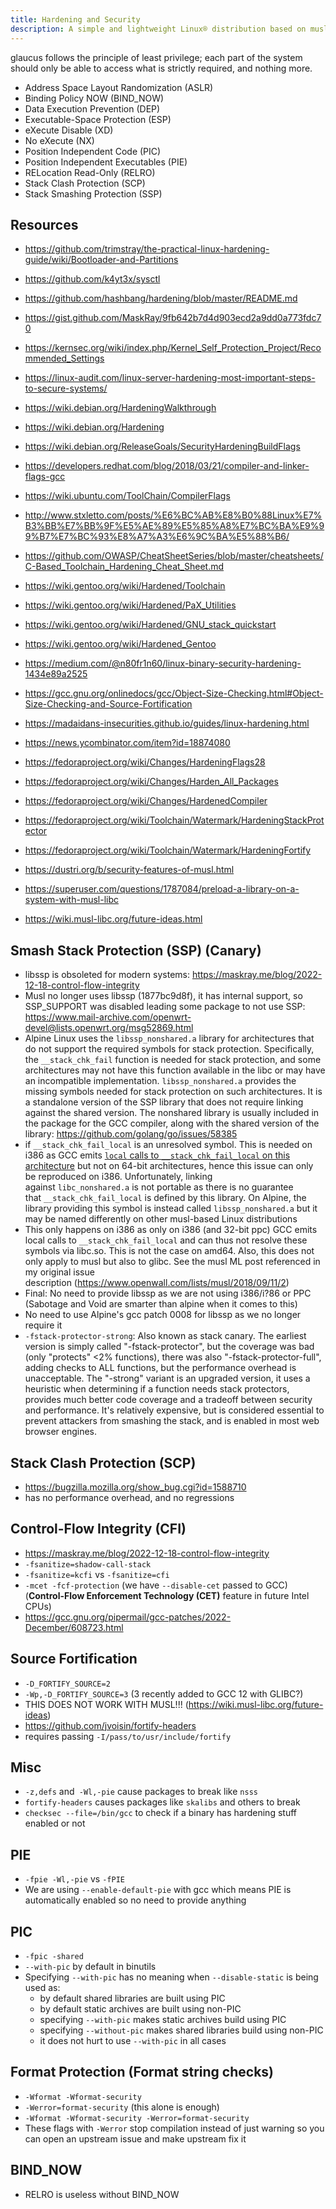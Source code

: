 ```yaml
---
title: Hardening and Security
description: A simple and lightweight Linux® distribution based on musl libc and toybox
---
```


glaucus follows the principle of least privilege; each part of the system should only be able to access what is strictly required, and nothing more.

* Address Space Layout Randomization (ASLR)
* Binding Policy NOW (BIND_NOW)
* Data Execution Prevention (DEP)
* Executable-Space Protection (ESP)
* eXecute Disable (XD)
* No eXecute (NX)
* Position Independent Code (PIC)
* Position Independent Executables (PIE)
* RELocation Read-Only (RELRO)
* Stack Clash Protection (SCP)
* Stack Smashing Protection (SSP)

## Resources
- https://github.com/trimstray/the-practical-linux-hardening-guide/wiki/Bootloader-and-Partitions
- https://github.com/k4yt3x/sysctl
- https://github.com/hashbang/hardening/blob/master/README.md
- https://gist.github.com/MaskRay/9fb642b7d4d903ecd2a9dd0a773fdc70
- https://kernsec.org/wiki/index.php/Kernel_Self_Protection_Project/Recommended_Settings
- https://linux-audit.com/linux-server-hardening-most-important-steps-to-secure-systems/
- https://wiki.debian.org/HardeningWalkthrough
- https://wiki.debian.org/Hardening
- https://wiki.debian.org/ReleaseGoals/SecurityHardeningBuildFlags

- https://developers.redhat.com/blog/2018/03/21/compiler-and-linker-flags-gcc
- https://wiki.ubuntu.com/ToolChain/CompilerFlags
- http://www.stxletto.com/posts/%E6%BC%AB%E8%B0%88Linux%E7%B3%BB%E7%BB%9F%E5%AE%89%E5%85%A8%E7%BC%BA%E9%99%B7%E7%BC%93%E8%A7%A3%E6%9C%BA%E5%88%B6/
- https://github.com/OWASP/CheatSheetSeries/blob/master/cheatsheets/C-Based_Toolchain_Hardening_Cheat_Sheet.md

- https://wiki.gentoo.org/wiki/Hardened/Toolchain
- https://wiki.gentoo.org/wiki/Hardened/PaX_Utilities
- https://wiki.gentoo.org/wiki/Hardened/GNU_stack_quickstart
- https://wiki.gentoo.org/wiki/Hardened_Gentoo

- https://medium.com/@n80fr1n60/linux-binary-security-hardening-1434e89a2525
- https://gcc.gnu.org/onlinedocs/gcc/Object-Size-Checking.html#Object-Size-Checking-and-Source-Fortification
- https://madaidans-insecurities.github.io/guides/linux-hardening.html

- https://news.ycombinator.com/item?id=18874080

- https://fedoraproject.org/wiki/Changes/HardeningFlags28
- https://fedoraproject.org/wiki/Changes/Harden_All_Packages
- https://fedoraproject.org/wiki/Changes/HardenedCompiler
- https://fedoraproject.org/wiki/Toolchain/Watermark/HardeningStackProtector
- https://fedoraproject.org/wiki/Toolchain/Watermark/HardeningFortify

- https://dustri.org/b/security-features-of-musl.html
- https://superuser.com/questions/1787084/preload-a-library-on-a-system-with-musl-libc
- https://wiki.musl-libc.org/future-ideas.html

## Smash Stack Protection (SSP) (Canary)
- libssp is obsoleted for modern systems: https://maskray.me/blog/2022-12-18-control-flow-integrity
- Musl no longer uses libssp (1877bc9d8f), it has internal support, so SSP_SUPPORT was disabled leading some package to not use SSP: https://www.mail-archive.com/openwrt-devel@lists.openwrt.org/msg52869.html
- Alpine Linux uses the `libssp_nonshared.a` library for architectures that do not support the required symbols for stack protection. Specifically, the `__stack_chk_fail` function is needed for stack protection, and some architectures may not have this function available in the libc or may have an incompatible implementation. `libssp_nonshared.a` provides the missing symbols needed for stack protection on such architectures. It is a standalone version of the SSP library that does not require linking against the shared version. The nonshared library is usually included in the package for the GCC compiler, along with the shared version of the library: https://github.com/golang/go/issues/58385
- if `__stack_chk_fail_local` is an unresolved symbol. This is needed on i386 as GCC emits [`local` calls to `__stack_chk_fail_local` on this architecture](https://www.openwall.com/lists/musl/2018/09/11/2) but not on 64-bit architectures, hence this issue can only be reproduced on i386. Unfortunately, linking against `libc_nonshared.a` is not portable as there is no guarantee that `__stack_chk_fail_local` is defined by this library. On Alpine, the library providing this symbol is instead called `libssp_nonshared.a` but it may be named differently on other musl-based Linux distributions
- This only happens on i386 as only on i386 (and 32-bit ppc) GCC emits local calls to `__stack_chk_fail_local` and can thus not resolve these symbols via libc.so. This is not the case on amd64. Also, this does not only apply to musl but also to glibc. See the musl ML post referenced in my original issue description (https://www.openwall.com/lists/musl/2018/09/11/2)
- Final: No need to provide libssp as we are not using i386/i?86 or PPC (Sabotage and Void are smarter than alpine when it comes to this)
- No need to use Alpine's gcc patch 0008 for libssp as we no longer require it
- `-fstack-protector-strong`: Also known as stack canary. The earliest version is simply called "-fstack-protector", but the coverage was bad (only "protects" <2% functions), there was also "-fstack-protector-full", adding checks to ALL functions, but the performance overhead is unacceptable. The "-strong" variant is an upgraded version, it uses a heuristic when determining if a function needs stack protectors, provides much better code coverage and a tradeoff between security and performance. It's relatively expensive, but is considered essential to prevent attackers from smashing the stack, and is enabled in most web browser engines.

## Stack Clash Protection (SCP)
- https://bugzilla.mozilla.org/show_bug.cgi?id=1588710
- has no performance overhead, and no regressions

## Control-Flow Integrity (CFI)
- https://maskray.me/blog/2022-12-18-control-flow-integrity
- `-fsanitize=shadow-call-stack`
- `-fsanitize=kcfi` vs `-fsanitize=cfi`
- `-mcet -fcf-protection` (we have `--disable-cet` passed to GCC) (**Control-Flow Enforcement Technology (CET)** feature in future Intel CPUs)
- https://gcc.gnu.org/pipermail/gcc-patches/2022-December/608723.html

## Source Fortification
- `-D_FORTIFY_SOURCE=2`
- `-Wp,-D_FORTIFY_SOURCE=3` (3 recently added to GCC 12 with GLIBC?)
- THIS DOES NOT WORK WITH MUSL!!! (https://wiki.musl-libc.org/future-ideas)
- https://github.com/jvoisin/fortify-headers
- requires passing `-I/pass/to/usr/include/fortify`

## Misc
- `-z,defs` and` -Wl,-pie` cause packages to break like `nsss`
- `fortify-headers` causes packages like `skalibs` and others to break
- `checksec --file=/bin/gcc` to check if a binary has hardening stuff enabled or not

## PIE
- `-fpie -Wl,-pie` vs `-fPIE`
- We are using `--enable-default-pie` with gcc which means PIE is automatically enabled so no need to provide anything

## PIC
- `-fpic -shared`
- `--with-pic` by default in binutils
- Specifying `--with-pic` has no meaning when `--disable-static` is being used as:
  - by default shared libraries are built using PIC
  - by default static archives are built using non-PIC
  - specifying `--with-pic` makes static archives build using PIC
  - specifying `--without-pic` makes shared libraries build using non-PIC
  - it does not hurt to use `--with-pic` in all cases

## Format Protection (Format string checks)
- `-Wformat -Wformat-security`
- `-Werror=format-security` (this alone is enough)
- `-Wformat -Wformat-security -Werror=format-security`
- These flags with `-Werror` stop compilation instead of just warning so you can open an upstream issue and make upstream fix it

## BIND_NOW
- RELRO is useless without BIND_NOW
